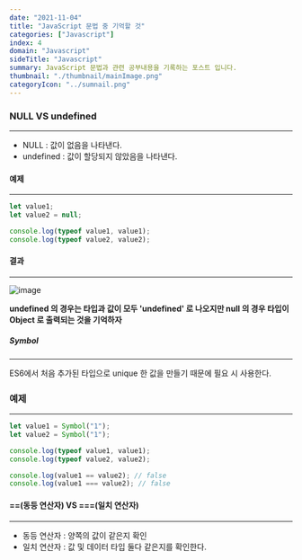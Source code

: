 ```yaml
---
date: "2021-11-04"
title: "JavaScript 문법 중 기억할 것"
categories: ["Javascript"]
index: 4
domain: "Javascript"
sideTitle: "Javascript"
summary: JavaScript 문법과 관련 공부내용을 기록하는 포스트 입니다.
thumbnail: "./thumbnail/mainImage.png"
categoryIcon: "../sumnail.png"
---
```


### NULL VS undefined

---

- NULL : 값이 없음을 나타낸다.
- undefined : 값이 할당되지 않았음을 나타낸다.

#### 예제

---

```ts
let value1;
let value2 = null;

console.log(typeof value1, value1);
console.log(typeof value2, value2);
```

#### 결과

---

![image](https://user-images.githubusercontent.com/56063287/140332620-9b3809f8-c95c-4343-b086-6a0471771258.png)

**undefined 의 경우는 타입과 값이 모두 'undefined' 로 나오지만 null 의 경우 타입이 Object 로 출력되는 것을 기억하자**

##### Symbol

---

ES6에서 처음 추가된 타입으로 unique 한 값을 만들기 때문에 필요 시 사용한다.

### 예제

---

```js
let value1 = Symbol("1");
let value2 = Symbol("1");

console.log(typeof value1, value1);
console.log(typeof value2, value2);

console.log(value1 == value2); // false
console.log(value1 === value2); // false
```

#### ==(동등 연산자) VS ===(일치 연산자)

---

- 동등 연산자 : 양쪽의 값이 같은지 확인
- 일치 연산자 : 값 및 데이터 타입 둘다 같은지를 확인한다.
